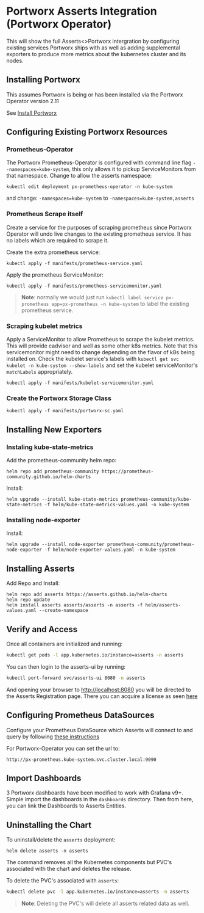 # Portworx Asserts Integration (Portworx Operator)

This will show the full Asserts<>Portworx intergration by configuring existing
services Portworx ships with as well as adding supplemental exporters to produce
more metrics about the kubernetes cluster and its nodes.


## Installing Portworx

This assumes Portworx is being or has been installed via the Portworx Operator version 2.11

See [Install Portworx](https://docs.portworx.com/install-portworx/)


## Configuring Existing Portworx Resources

### Prometheus-Operator

The Portworx Prometheus-Operator is configured with command line flag `--namespaces=kube-system`, this only allows it to pickup ServiceMonitors from that namespace. Change to allow the asserts namespace:

```
kubectl edit deployment px-prometheus-operator -n kube-system
```

and change: `-namespaces=kube-system` to `-namespaces=kube-system,asserts`

### Prometheus Scrape itself

Create a service for the purposes of scraping prometheus since Portworx Operator will undo live
changes to the existing prometheus service. It has no labels which are required to scrape it.

Create the extra prometheus service:

```
kubectl apply -f manifests/prometheus-service.yaml
```

Apply the prometheus ServiceMonitor:

```
kubectl apply -f manifests/prometheus-servicemonitor.yaml
```

> **Note**: normally we would just run `kubectl label service px-prometheus app=px-prometheus -n kube-system` to label the existing prometheus service.

### Scraping kubelet metrics

Apply a ServiceMonitor to allow Prometheus to scrape the kubelet metrics. This will provide cadvisor and well as some other k8s metrics. Note that this servicemonitor might need to change depending on the flavor of k8s being installed on. Check the kubelet service's labels with `kubectl get svc kubelet -n kube-system --show-labels` and set the kubelet serviceMonitor's `matchLabels` appropriately.

```
kubectl apply -f manifests/kubelet-servicemonitor.yaml
```

### Create the Portworx Storage Class

```
kubectl apply -f manifests/portworx-sc.yaml
```


## Installing New Exporters 

### Instaling kube-state-metrics

Add the prometheus-community helm repo:

```
helm repo add prometheus-community https://prometheus-community.github.io/helm-charts
```

Install:

```
helm upgrade --install kube-state-metrics prometheus-community/kube-state-metrics -f helm/kube-state-metrics-values.yaml -n kube-system
```

### Installing node-exporter

Install:

```
helm upgrade --install node-exporter prometheus-community/prometheus-node-exporter -f helm/node-exporter-values.yaml -n kube-system
```

## Installing Asserts

Add Repo and Install:

```
helm repo add asserts https://asserts.github.io/helm-charts
helm repo update
helm install asserts asserts/asserts -n asserts -f helm/asserts-values.yaml --create-namespace
```

## Verify and Access

Once all containers are initialized and running:

```bash
kubectl get pods -l app.kubernetes.io/instance=asserts -n asserts
```

You can then login to the asserts-ui by running:

```bash
kubectl port-forward svc/asserts-ui 8080 -n asserts
```

And opening your browser to [http://localhost:8080](http://localhost:8080)
you will be directed to the Asserts Registration page. There you can acquire
a license as seen [here](https://docs.asserts.ai/getting-started/self-hosted/helm-chart#see-the-data)


## Configuring Prometheus DataSources

Configure your Prometheus DataSource which Asserts will connect to
and query by following [these instructions](https://docs.asserts.ai/integrations/data-source/prometheus)

For Portworx-Operator you can set the url to:

```
http://px-prometheus.kube-system.svc.cluster.local:9090
```


## Import Dashboards

3 Portworx dashboards have been modified to work with Grafana v9+. Simple import the dashboards in the `dashboards` directory. Then from here, you can link the Dashboards to Asserts Entities.


## Uninstalling the Chart

To uninstall/delete the `asserts` deployment:

```console
helm delete asserts -n asserts
```

The command removes all the Kubernetes components but PVC's associated with the chart and deletes the release.

To delete the PVC's associated with `asserts`:

```bash
kubectl delete pvc -l app.kubernetes.io/instance=asserts -n asserts
```

> **Note**: Deleting the PVC's will delete all asserts related data as well. 

